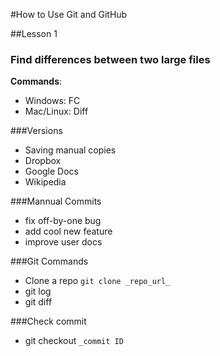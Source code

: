 #How to Use Git and GitHub

##Lesson 1 
### Find differences between two large files
__Commands__:
- Windows: FC
- Mac/Linux: Diff

###Versions
- Saving manual copies
- Dropbox
- Google Docs
- Wikipedia

###Mannual Commits 
- fix off-by-one bug
- add cool new feature
- improve user docs

###Git Commands
- Clone a repo `git clone _repo_url_`
- git log
- git diff

###Check commit
- git checkout `_commit ID`


